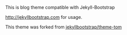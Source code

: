 This is blog theme compatible with Jekyll-Bootstrap

<http://jekyllbootstrap.com> for usage.

This theme was forked from  [jekyllbootstrap/theme-tom](https://github.com/jekyllbootstrap/theme-tom)
